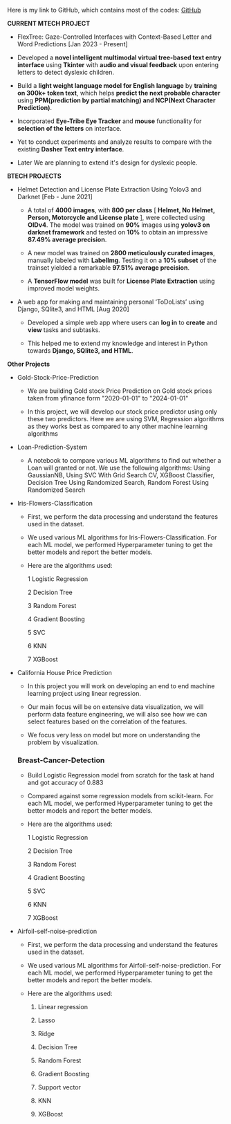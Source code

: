 
  
  Here is my link to GitHub, which contains most of the codes: [GitHub](https://github.com/Hrushi-E)
  
  **CURRENT MTECH PROJECT**
  
  * FlexTree: Gaze-Controlled Interfaces with Context-Based Letter and Word Predictions [Jan 2023 - Present]
  
  * Developed a **novel intelligent multimodal virtual tree-based text entry interface** using **Tkinter** with **audio and visual feedback** upon entering letters to detect dyslexic children.
    
  * Build a **light weight language model for English language** by **training on 300k+ token text**,  which helps **predict the next probable character** using **PPM(prediction by partial matching) and NCP(Next Character Prediction)**.
  
  * Incorporated **Eye-Tribe Eye Tracker** and **mouse** functionality for **selection of the letters** on interface.
    
  * Yet to conduct experiments and analyze results to compare with the existing **Dasher Text entry interface**.
  * Later We are planning to extend it's design for dyslexic people.
  
  
  **BTECH PROJECTS**
  
  * Helmet Detection and License Plate Extraction Using Yolov3 and Darknet		     [Feb - June 2021]
    
    * A total of **4000 images**, with **800 per class** [ **Helmet, No Helmet, Person, Motorcycle and License plate** ], were collected using **OIDv4**. The model was trained on **90%** images using **yolov3 on darknet framework** and tested on **10%** to obtain an impressive **87.49% average precision**.
      
    * A new model was trained on **2800 meticulously curated images**, manually labeled with **LabelImg**. Testing it on a **10% subset** of the trainset yielded a remarkable **97.51% average precision**.
      
    * A **TensorFlow model** was built for **License Plate Extraction** using improved model weights.
    
  * A web app for making and maintaining personal  ‘ToDoLists’ using Django, SQlite3, and HTML	  [Aug 2020]
    
    * Developed a simple web app where users can **log in** to **create** and **view** tasks and subtasks.
    
    * This helped me to extend my knowledge and interest in Python towards **Django, SQlite3, and HTML**.
  
  **Other Projects**
      
  * Gold-Stock-Price-Prediction
    
    * We are building Gold stock Price Prediction on Gold stock prices taken from yfinance form "2020-01-01" to "2024-01-01"
    
    * In this project, we will develop our stock price predictor using only these two predictors. Here we are using SVM, Regression algorithms as they works best as compared to any other machine learning algorithms
  
  
  * Loan-Prediction-System
    
    * A notebook to compare various ML algorithms to find out whether a Loan will granted or not. We use the following algorithms: Using GaussianNB, Using SVC With Grid Search CV, XGBoost Classifier, Decision Tree Using Randomized Search, Random Forest Using Randomized Search
  
  
  
  * Iris-Flowers-Classification
      
    * First, we perform the data processing and understand the features used in the dataset.
    
    * We used various ML algorithms for Iris-Flowers-Classification. For each ML model, we performed Hyperparameter tuning to get the better models and report the better models.
    
    * Here are the algorithms used:
    
        1 Logistic Regression
        
        2 Decision Tree
        
        3 Random Forest
        
        4 Gradient Boosting
        
        5 SVC
        
        6 KNN
        
        7 XGBoost
    
  * California House Price Prediction
  
    * In this project you will work on developing an end to end machine learning project using linear regression.
    
    * Our main focus will be on extensive data visualization, we will perform data feature engineering, we will also see how we can select features based on the correlation of the features.
    
    * We focus very less on model but more on understanding the problem by visualization.
    
    ### Breast-Cancer-Detection
    
    * Build Logistic Regression model from scratch for the task at hand and got accuracy of 0.883
    
    * Compared against some regression models from scikit-learn. For each ML model, we performed Hyperparameter tuning to get the better models and report the better models.
    
    * Here are the algorithms used:
    
        1 Logistic Regression
        
        2 Decision Tree
        
        3 Random Forest
        
        4 Gradient Boosting
        
        5 SVC
        
        6 KNN
        
        7 XGBoost
    
  * Airfoil-self-noise-prediction
  
    * First, we perform the data processing and understand the features used in the dataset.
    
    * We used various ML algorithms for Airfoil-self-noise-prediction. For each ML model, we performed Hyperparameter tuning to get the better models and report the better models.
    
    * Here are the algorithms used:
    
        1. Linear regression
        
        2. Lasso
        
        3. Ridge
        
        4. Decision Tree
        
        5. Random Forest
        
        6. Gradient Boosting
        
        7. Support vector
        
        8. KNN
        
        9. XGBoost
  
